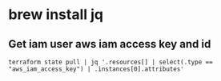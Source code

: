 # brew install jq

## Get iam user aws iam access key and id
```
terraform state pull | jq '.resources[] | select(.type == "aws_iam_access_key") | .instances[0].attributes'
```

